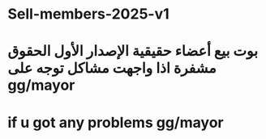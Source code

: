 # Sell-members-2025-v1
# بوت بيع أعضاء حقيقية الإصدار الأول الحقوق مشفرة اذا واجهت مشاكل توجه على gg/mayor 
# if u got any problems gg/mayor
